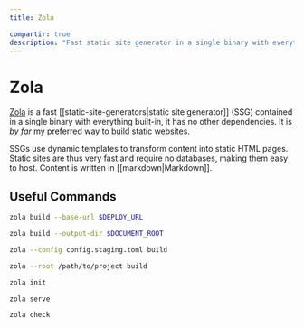 ```yaml
---
title: Zola

compartir: true
description: "Fast static site generator in a single binary with everything built-in."
---
```


# Zola

[Zola](https:) is a fast [[static-site-generators|static site generator]] (SSG) contained in a single binary with everything built-in, it has no other dependencies. It is _by far_ my preferred way to build static websites.

SSGs use dynamic templates to transform content into static HTML pages. Static sites are thus very fast and require no databases, making them easy to host. Content is written in [[markdown|Markdown]].

## Useful Commands

```bash
zola build --base-url $DEPLOY_URL
```

```bash
zola build --output-dir $DOCUMENT_ROOT
```

```bash
zola --config config.staging.toml build
```

```bash
zola --root /path/to/project build
```

```bash
zola init
```

```bash
zola serve
```

```bash
zola check
```
